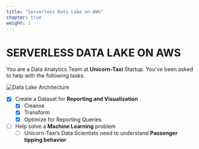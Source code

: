 ```yaml
---
title: "Serverless Data Lake on AWS"
chapter: true
weight: 1
---
```


# SERVERLESS DATA LAKE ON AWS

You are a Data Analytics Team at **Unicorn-Taxi** Startup. You've been asked to help with the following tasks.

![Data Lake Architecture](/images/architecture/serverless-data-lake.png)

* [x] Create a Dataset for **Reporting and Visualization**
  * [x] Cleanse
  * [x] Transform
  * [x] Optimize for Reporting Queries
* [ ] Help solve a **Machine Learning** problem
  * [ ] Unicorn-Taxi’s Data Scientists need to understand **Passenger tipping behavior**
